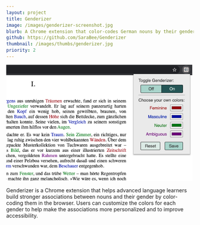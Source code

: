 ```yaml
---
layout: project
title: Genderizer
image: /images/genderizer-screenshot.jpg
blurb: A Chrome extension that color-codes German nouns by their gender
github: https://github.com/SaraBee/Genderizer
thumbnail: /images/thumbs/genderizer.jpg
priority: 2
---
```

<img src="/images/genderizer-screenshot.jpg" width="500"/>

Genderizer is a Chrome extension that helps advanced language learners build stronger associations between nouns and their gender by color-coding them in the browser. Users can customize the colors for each gender to help make the associations more personalized and to improve accessibility.
